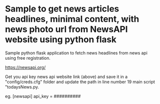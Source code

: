 # Sample to get news articles headlines, minimal content, with news photo url from NewsAPI website using python flask

Sample python flask application to fetch news headlines from news api using free registration.

https://newsapi.org/

Get you api key news api website link (above) and save it in a "config/creds.cfg" folder and update the path in line number 19 main script "todaysNews.py.

eg. 
[newsapi]
api_key = ##########

